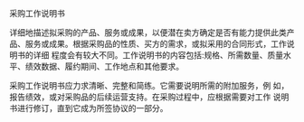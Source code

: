 
采购工作说明书

详细地描述拟采购的产品、服务或成果，以便潜在卖方确定是否有能力提供此类产品、服务或成果。根据采购品的性质、买方的需求，或拟采用的合同形式，工作说明书的详细 程度会有较大不同。工作说明书的内容包括:规格、所需数量、质量水平、绩效数据、履约期间、工作地点和其他要求。

采购工作说明书应力求清晰、完整和简练。它需要说明所需的附加服务，例 如，报告绩效，或对采购品的后续运营支持。在采购过程中，应根据需要对工作 说明书进行修订，直到它成为所签协议的一部分。
